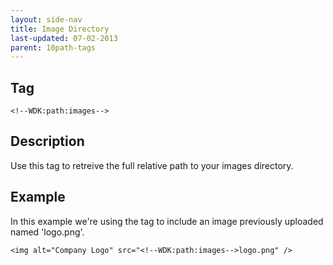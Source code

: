 ```yaml
---
layout: side-nav
title: Image Directory
last-updated: 07-02-2013
parent: 10path-tags
---
```


## Tag

`<!--WDK:path:images-->`

## Description

Use this tag to retreive the full relative path to your images directory.

## Example

In this example we're using the tag to include an image previously uploaded named 'logo.png'.

~~~
<img alt="Company Logo" src="<!--WDK:path:images-->logo.png" />
~~~